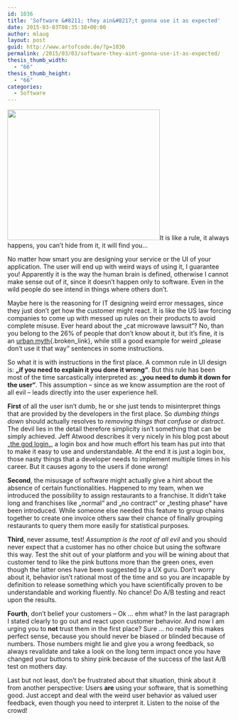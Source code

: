 ```yaml
---
id: 1036
title: 'Software &#8211; they ain&#8217;t gonna use it as expected'
date: 2015-03-03T08:35:38+00:00
author: mlaug
layout: post
guid: http://www.artofcode.de/?p=1036
permalink: /2015/03/03/software-they-aint-gonna-use-it-as-expected/
thesis_thumb_width:
  - "66"
thesis_thumb_height:
  - "66"
categories:
  - Software
---
```

<img class="alignleft" src="http://i.imgur.com/oCuT0vu.jpg" alt="" width="343" height="294" />It is like a rule, it always happens, you can&#8217;t hide from it, it will find you&#8230;

No matter how smart you are designing your service or the UI of your application. The user will end up with weird ways of using it, I guarantee you! Apparently it is the way the human brain is defined, otherwise I cannot make sense out of it, since it doesn&#8217;t happen only to software. Even in the wild people do see intend in things where others don&#8217;t.

Maybe here is the reasoning for IT designing weird error messages, since they just don&#8217;t get how the customer might react. It is like the US law forcing companies to come up with messed up rules on their products to avoid complete misuse. Ever heard about the &#8222;cat microwave lawsuit&#8220;? No, than you belong to the 26% of people that don&#8217;t know about it, but it&#8217;s fine, it is an [urban myth](http://www.certifiedcoolness.com/coolnessinstitute/global-surveys/95-76-believe-in-the-microwaved-pet-lawsuit-in-the-usa.html){.broken_link}, while still a good example for weird &#8222;please don&#8217;t use it that way&#8220; sentences in some instructions.

So what it is with instructions in the first place. A common rule in UI design is: **&#8222;if you need to explain it you done it wrong&#8220;**. But this rule has been most of the time sarcastically interpreted as: **&#8222;you need to dumb it down for the user&#8220;**. This assumption &#8211; since as we know assumption are the root of all evil &#8211; leads directly into the user experience hell.

**First** of all the user isn&#8217;t dumb, he or she just tends to misinterpret things that are provided by the developers in the first place. So _dumbing things down_ should actually resolves to _removing things that confuse or distract_. The devil lies in the detail therefore simplicity isn&#8217;t something that can be simply achieved. Jeff Atwood describes it very nicely in his blog post about &#8222;[the god login](http://blog.codinghorror.com/the-god-login/)&#8222;, a login box and how much effort his team has put into that to make it easy to use and understandable. At the end it is just a login box, those nasty things that a developer needs to implement multiple times in his career. But it causes agony to the users if done wrong!

**Second**, the misusage of software might actually give a hint about the absence of certain functionalities. Happened to my team, when we introduced the possibility to assign restaurants to a franchise. It didn&#8217;t take long and franchises like &#8222;normal&#8220; and &#8222;no contract&#8220; or &#8222;testing phase&#8220; have been introduced. While someone else needed this feature to group chains together to create one invoice others saw their chance of finally grouping restaurants to query them more easily for statistical purposes.

**Third**, never assume, test! _Assumption is the root of all evil_ and you should never expect that a customer has no other choice but using the software this way. Test the shit out of your platform and you will be wining about that customer tend to like the pink buttons more than the green ones, even though the latter ones have been suggested by a UX guru. Don&#8217;t worry about it, behavior isn&#8217;t rational most of the time and so you are incapable by definition to release something which you have scientifically proven to be understandable and working fluently. No chance! Do A/B testing and react upon the results.

**Fourth**, don&#8217;t belief your customers &#8211; Ok &#8230; ehm what? In the last paragraph I stated clearly to go out and react upon customer behavior. And now I am urging you to **not** trust them in the first place? Sure &#8230; no really this makes perfect sense, because you should never be biased or blinded because of numbers. Those numbers might lie and give you a wrong feedback, so always revalidate and take a look on the long term impact once you have changed your buttons to shiny pink because of the success of the last A/B test on mothers day.

Last but not least, don&#8217;t be frustrated about that situation, think about it from another perspective: Users **are** using your software, that is something good. Just accept and deal with the weird user behavior as valued user feedback, even though you need to interpret it. Listen to the noise of the crowd!